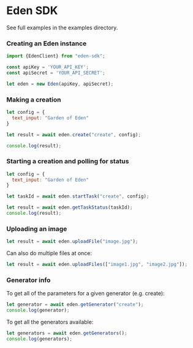 # Eden SDK

See full examples in the examples directory.

### Creating an Eden instance

```javascript
import {EdenClient} from "eden-sdk";

const apiKey = 'YOUR_API_KEY';
const apiSecret = 'YOUR_API_SECRET';

let eden = new Eden(apiKey, apiSecret);

```

### Making a creation

```javascript
let config = {
  text_input: "Garden of Eden"
}

let result = await eden.create("create", config);

console.log(result);
```

### Starting a creation and polling for status

```javascript
let config = {
  text_input: "Garden of Eden"
}

let taskId = await eden.startTask("create", config);

let result = await eden.getTaskStatus(taskId);
console.log(result);
```

### Uploading an image

```javascript
let result = await eden.uploadFile("image.jpg");
```

Can also do multiple files at once:

```javascript
let result = await eden.uploadFiles(["image1.jpg", "image2.jpg"]);
```

### Generator info

To get all of the parameters for a given generator (e.g. create):

```javascript
let generator = await eden.getGenerator("create");
console.log(generator);
```

To get all the generators available:

```javascript
let generators = await eden.getGenerators();
console.log(generators);
```